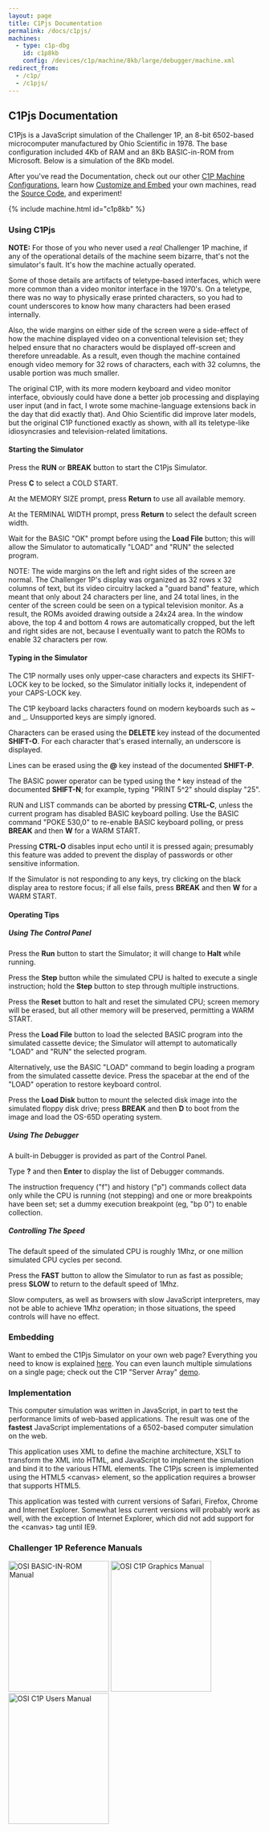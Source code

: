 ```yaml
---
layout: page
title: C1Pjs Documentation
permalink: /docs/c1pjs/
machines:
  - type: c1p-dbg
    id: c1p8kb
    config: /devices/c1p/machine/8kb/large/debugger/machine.xml
redirect_from:
  - /c1p/
  - /c1pjs/
---
```


C1Pjs Documentation
---

C1Pjs is a JavaScript simulation of the Challenger 1P, an 8-bit 6502-based microcomputer
manufactured by Ohio Scientific in 1978.  The base configuration included 4Kb of RAM and an
8Kb BASIC-in-ROM from Microsoft.  Below is a simulation of the 8Kb model.

After you've read the Documentation, check out our other [C1P Machine Configurations](/devices/c1p/machine/),
learn how [Customize and Embed](embed/) your own machines, read the [Source Code](/modules/c1pjs/), and
experiment!

{% include machine.html id="c1p8kb" %}

### Using C1Pjs

**NOTE:** For those of you who never used a *real* Challenger 1P machine, if any of the operational
details of the machine seem bizarre, that's not the simulator's fault.  It's how the machine
actually operated.

Some of those details are artifacts of teletype-based interfaces, which were more common
than a video monitor interface in the 1970's.  On a teletype, there was no way to physically
erase printed characters, so you had to count underscores to know how many characters had been
erased internally.

Also, the wide margins on either side of the screen were a side-effect of how the machine
displayed video on a conventional television set; they helped ensure that no characters would be
displayed off-screen and therefore unreadable.  As a result, even though the machine contained
enough video memory for 32 rows of characters, each with 32 columns, the usable portion was much
smaller.

The original C1P, with its more modern keyboard and video monitor interface, obviously could
have done a better job processing and displaying user input (and in fact, I wrote some
machine-language extensions back in the day that did exactly that).  And Ohio Scientific did improve
later models, but the original C1P functioned exactly as shown, with all its teletype-like
idiosyncrasies and television-related limitations.

#### Starting the Simulator

Press the **RUN** or **BREAK** button to start the C1Pjs Simulator.

Press **C** to select a COLD START.

At the MEMORY SIZE prompt, press **Return** to use all available memory.

At the TERMINAL WIDTH prompt, press **Return** to select the default screen width.

Wait for the BASIC "OK" prompt before using the **Load File** button;
this will allow the Simulator to automatically "LOAD" and "RUN" the selected program.

NOTE: The wide margins on the left and right sides of the screen are normal.
The Challenger 1P's display was organized as 32 rows x 32 columns of text,
but its video circuitry lacked a "guard band" feature, which meant that only
about 24 characters per line, and 24 total lines, in the center of the screen
could be seen on a typical television monitor. As a result, the ROMs avoided
drawing outside a 24x24 area.  In the window above, the top 4 and bottom 4 rows
are automatically cropped, but the left and right sides are not, because I
eventually want to patch the ROMs to enable 32 characters per row.

#### Typing in the Simulator

The C1P normally uses only upper-case characters and expects its SHIFT-LOCK key to be locked,
so the Simulator initially locks it, independent of your CAPS-LOCK key.

The C1P keyboard lacks characters found on modern keyboards such as ~ and \_.
Unsupported keys are simply ignored.

Characters can be erased using the **DELETE** key instead of the documented **SHIFT-O**.
For each character that's erased internally, an underscore is displayed.

Lines can be erased using the **@** key instead of the documented **SHIFT-P**.

The BASIC power operator can be typed using the **^** key instead of the documented **SHIFT-N**;
for example, typing "PRINT 5^2" should display "25".

RUN and LIST commands can be aborted by pressing **CTRL-C**, unless the current program has
disabled BASIC keyboard polling. Use the BASIC command "POKE 530,0" to re-enable BASIC keyboard polling,
or press **BREAK** and then **W** for a WARM START.

Pressing **CTRL-O** disables input echo until it is pressed again;
presumably this feature was added to prevent the display of passwords or other sensitive information.

If the Simulator is not responding to any keys, try clicking on the black display area to restore focus;
if all else fails, press **BREAK** and then **W** for a WARM START.

#### Operating Tips

##### Using The Control Panel

Press the **Run** button to start the Simulator; it will change to **Halt** while running.

Press the **Step** button while the simulated CPU is halted to execute a single instruction;
hold the **Step** button to step through multiple instructions.

Press the **Reset** button to halt and reset the simulated CPU; screen memory will be erased,
but all other memory will be preserved, permitting a WARM START.

Press the **Load File** button to load the selected BASIC program into the simulated cassette device;
the Simulator will attempt to automatically "LOAD" and "RUN" the selected program.

Alternatively, use the BASIC "LOAD" command to begin loading a program from the simulated cassette device.
Press the spacebar at the end of the "LOAD" operation to restore keyboard control.

Press the **Load Disk** button to mount the selected disk image into the simulated floppy disk drive;
press **BREAK** and then **D** to boot from the image and load the OS-65D operating system.

##### Using The Debugger

A built-in Debugger is provided as part of the Control Panel.

Type **?** and then **Enter** to display the list of Debugger commands.

The instruction frequency ("f") and history ("p") commands collect data only while the CPU is
running (not stepping) and one or more breakpoints have been set; set a dummy execution breakpoint
(eg, "bp 0") to enable collection.

##### Controlling The Speed

The default speed of the simulated CPU is roughly 1Mhz, or one million simulated CPU cycles per second.

Press the **FAST** button to allow the Simulator to run as fast as possible; press **SLOW** to return to
the default speed of 1Mhz.

Slow computers, as well as browsers with slow JavaScript interpreters, may not be able to achieve 1Mhz operation;
in those situations, the speed controls will have no effect.

### Embedding

Want to embed the C1Pjs Simulator on your own web page? Everything you need to know is explained [here](embed/).
You can even launch multiple simulations on a single page; check out the C1P "Server Array"
[demo](/devices/c1p/machine/8kb/array/).

### Implementation

This computer simulation was written in JavaScript, in part to test the performance limits of web-based applications.
The result was one of the **fastest** JavaScript implementations of a 6502-based computer simulation on the web.

This application uses XML to define the machine architecture, XSLT to transform the XML into HTML, and JavaScript
to implement the simulation and bind it to the various HTML elements. The C1Pjs screen is implemented using the HTML5
&lt;canvas&gt; element, so the application requires a browser that supports HTML5.

This application was tested with current versions of Safari, Firefox, Chrome and Internet Explorer. Somewhat less
current versions will probably work as well, with the exception of Internet Explorer, which did not add support for
the &lt;canvas&gt; tag until IE9.

### Challenger 1P Reference Manuals

[<img src="http://archive.pcjs.org/pubs/c1p/techref/thumbs/OSI_BASIC-IN-ROM_Reference_Manual-thumb.jpg" width="200" height="260" alt="OSI BASIC-IN-ROM Manual"/>](http://archive.pcjs.org/pubs/c1p/techref/pdfs/OSI_BASIC-IN-ROM_Reference_Manual.pdf)
[<img src="http://archive.pcjs.org/pubs/c1p/techref/thumbs/OSI_C1P_Character_Graphics_Reference_Manual-thumb.jpg" width="200" height="260" alt="OSI C1P Graphics Manual"/>](http://archive.pcjs.org/pubs/c1p/techref/pdfs/OSI_C1P_Character_Graphics_Reference_Manual.pdf)
[<img src="http://archive.pcjs.org/pubs/c1p/techref/thumbs/OSI_C1P_Users_Manual-thumb.jpg" width="200" height="260" alt="OSI C1P Users Manual"/>](http://archive.pcjs.org/pubs/c1p/techref/pdfs/OSI_C1P_Users_Manual.pdf)
